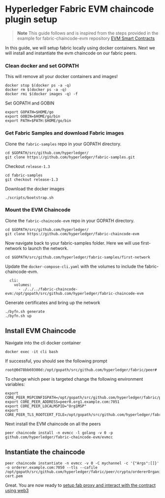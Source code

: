 
# Hyperledger Fabric EVM chaincode plugin setup

>**Note** This guide follows and is inspired from the steps provided in the example for fabric-chaincode-evm repository [EVM Smart Contracts](https://github.com/hyperledger/fabric-chaincode-evm/blob/master/examples/EVM_Smart_Contracts.md)

In this guide, we will setup fabric locally using docker containers. Next we will install and instantiate the evm chaincode on our fabric peers.


### Clean docker and set GOPATH

This will remove all your docker containers and images!
```
docker stop $(docker ps -a -q)
docker rm $(docker ps -a -q)
docker rmi $(docker images -q) -f
```

Set GOPATH and GOBIN
```
export GOPATH=$HOME/go
export GOBIN=$HOME/go/bin
export PATH=$PATH:$HOME/go/bin
```

### Get Fabric Samples and download Fabric images

Clone the `fabric-samples` repo in your GOPATH directory.
```
cd $GOPATH/src/github.com/hyperledger/
git clone https://github.com/hyperledger/fabric-samples.git
```

Checkout `release-1.3`
```
cd fabric-samples
git checkout release-1.3
```

Download the docker images
```
./scripts/bootstrap.sh
```

### Mount the EVM Chaincode

Clone the `fabric-chaincode-evm` repo in your GOPATH directory.
```
cd $GOPATH/src/github.com/hyperledger/
git clone https://github.com/hyperledger/fabric-chaincode-evm
```

Now navigate back to your fabric-samples folder.  Here we will use first-network to launch the network.
```
cd $GOPATH/src/github.com/hyperledger/fabric-samples/first-network
```

Update the `docker-compose-cli.yaml` with the volumes to include the fabric-chaincode-evm.

```
  cli:
    volumes:
      - ./../../fabric-chaincode-evm:/opt/gopath/src/github.com/hyperledger/fabric-chaincode-evm
```

Generate certificates and bring up the network
```
./byfn.sh generate
./byfn.sh up
```

## Install EVM Chaincode

Navigate into the cli docker container
```
docker exec -it cli bash
```

If successful, you should see the following prompt
```
root@0d78bb69300d:/opt/gopath/src/github.com/hyperledger/fabric/peer#
```

To change which peer is targeted change the following environment variables:
```
export CORE_PEER_MSPCONFIGPATH=/opt/gopath/src/github.com/hyperledger/fabric/peer/crypto/peerOrganizations/org1.example.com/users/Admin@org1.example.com/msp
export CORE_PEER_ADDRESS=peer0.org1.example.com:7051
export CORE_PEER_LOCALMSPID="Org1MSP"
export CORE_PEER_TLS_ROOTCERT_FILE=/opt/gopath/src/github.com/hyperledger/fabric/peer/crypto/peerOrganizations/org1.example.com/peers/peer0.org1.example.com/tls/ca.crt
```

Next install the EVM chaincode on all the peers
```
peer chaincode install -n evmcc -l golang -v 0 -p github.com/hyperledger/fabric-chaincode-evm/evmcc
```

## Instantiate the chaincode

```
peer chaincode instantiate -n evmcc -v 0 -C mychannel -c '{"Args":[]}' -o orderer.example.com:7050 --tls --cafile /opt/gopath/src/github.com/hyperledger/fabric/peer/crypto/ordererOrganizations/example.com/orderers/orderer.example.com/msp/tlscacerts/tlsca.example.com-cert.pem
```


Great.
You are now ready to [setup fab proxy and interact with the contract using web3](./proxy-web3-commands.md)
